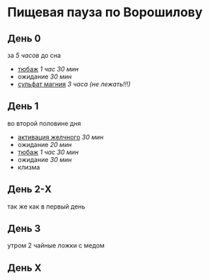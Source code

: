 # Пищевая пауза по Ворошилову
## День 0
за *5 часов* до сна
- [тюбаж](../../procedure/tubage.md) *1 час 30 мин*
- ожидание *30 мин*
- [сульфат магния](../../medicament/magnesium_sulfate.md) *3 часа (не лежать!!!)*
## День 1
во второй половине дня
- [активация желчного](../../procedure/gallbladder_activation.md) *30 мин*
- ожидание *20 мин*
- [тюбаж](../../procedure/tubage.md) *1 час 30 мин*
- ожидание *30 мин*
- клизма
## День 2-X
так же как в первый день
## День 3
утром 2 чайные ложки с медом
## День X

